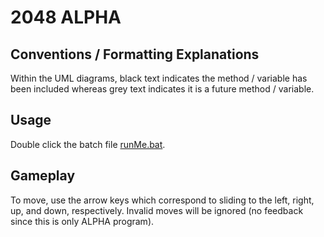 # 2048 ALPHA

## Conventions / Formatting Explanations

Within the UML diagrams, black text indicates the method / variable has been included whereas grey text indicates it is a future method / variable.

## Usage

Double click the batch file [runMe.bat](runMe.bat).

## Gameplay

To move, use the arrow keys which correspond to sliding to the left, right, up, and down, respectively. Invalid moves will be ignored (no feedback since this is only ALPHA program).
